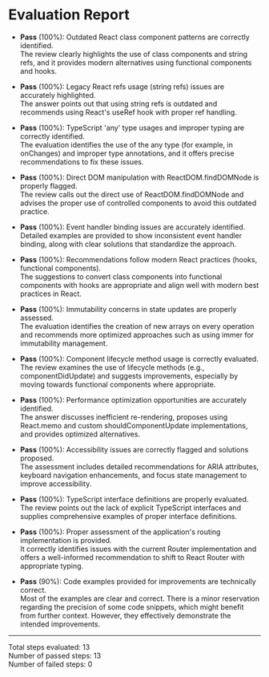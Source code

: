 # Evaluation Report

- **Pass** (100%): Outdated React class component patterns are correctly identified.  
  The review clearly highlights the use of class components and string refs, and it provides modern alternatives using functional components and hooks.

- **Pass** (100%): Legacy React refs usage (string refs) issues are accurately highlighted.  
  The answer points out that using string refs is outdated and recommends using React's useRef hook with proper ref handling.

- **Pass** (100%): TypeScript 'any' type usages and improper typing are correctly identified.  
  The evaluation identifies the use of the any type (for example, in onChanges) and improper type annotations, and it offers precise recommendations to fix these issues.

- **Pass** (100%): Direct DOM manipulation with ReactDOM.findDOMNode is properly flagged.  
  The review calls out the direct use of ReactDOM.findDOMNode and advises the proper use of controlled components to avoid this outdated practice.

- **Pass** (100%): Event handler binding issues are accurately identified.  
  Detailed examples are provided to show inconsistent event handler binding, along with clear solutions that standardize the approach.

- **Pass** (100%): Recommendations follow modern React practices (hooks, functional components).  
  The suggestions to convert class components into functional components with hooks are appropriate and align well with modern best practices in React.

- **Pass** (100%): Immutability concerns in state updates are properly assessed.  
  The evaluation identifies the creation of new arrays on every operation and recommends more optimized approaches such as using immer for immutability management.

- **Pass** (100%): Component lifecycle method usage is correctly evaluated.  
  The review examines the use of lifecycle methods (e.g., componentDidUpdate) and suggests improvements, especially by moving towards functional components where appropriate.

- **Pass** (100%): Performance optimization opportunities are accurately identified.  
  The answer discusses inefficient re-rendering, proposes using React.memo and custom shouldComponentUpdate implementations, and provides optimized alternatives.

- **Pass** (100%): Accessibility issues are correctly flagged and solutions proposed.  
  The assessment includes detailed recommendations for ARIA attributes, keyboard navigation enhancements, and focus state management to improve accessibility.

- **Pass** (100%): TypeScript interface definitions are properly evaluated.  
  The review points out the lack of explicit TypeScript interfaces and supplies comprehensive examples of proper interface definitions.

- **Pass** (100%): Proper assessment of the application's routing implementation is provided.  
  It correctly identifies issues with the current Router implementation and offers a well-informed recommendation to shift to React Router with appropriate typing.

- **Pass** (90%): Code examples provided for improvements are technically correct.  
  Most of the examples are clear and correct. There is a minor reservation regarding the precision of some code snippets, which might benefit from further context. However, they effectively demonstrate the intended improvements.

---

Total steps evaluated: 13  
Number of passed steps: 13  
Number of failed steps: 0